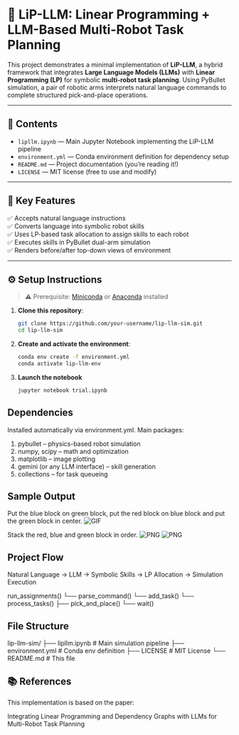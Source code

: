 # 🤖 LiP-LLM: Linear Programming + LLM-Based Multi-Robot Task Planning

This project demonstrates a minimal implementation of **LiP-LLM**, a hybrid framework that integrates **Large Language Models (LLMs)** with **Linear Programming (LP)** for symbolic **multi-robot task planning**. Using PyBullet simulation, a pair of robotic arms interprets natural language commands to complete structured pick-and-place operations.

---

## 📁 Contents

- `lipllm.ipynb` — Main Jupyter Notebook implementing the LiP-LLM pipeline
- `environment.yml` — Conda environment definition for dependency setup
- `README.md` — Project documentation (you’re reading it!)
- `LICENSE` — MIT license (free to use and modify)

---

## 🧠 Key Features

✅ Accepts natural language instructions  
✅ Converts language into symbolic robot skills  
✅ Uses LP-based task allocation to assign skills to each robot  
✅ Executes skills in PyBullet dual-arm simulation  
✅ Renders before/after top-down views of environment  

---

## ⚙️ Setup Instructions

> ⚠️ Prerequisite: [Miniconda](https://docs.conda.io/en/latest/miniconda.html) or [Anaconda](https://www.anaconda.com/) installed

1. **Clone this repository**:
   ```bash
   git clone https://github.com/your-username/lip-llm-sim.git
   cd lip-llm-sim
2. **Create and activate the environment**:
    ```bash
    conda env create -f environment.yml
    conda activate lip-llm-env
3. **Launch the notebook**
    ```bash
    jupyter notebook trial.ipynb

## Dependencies
Installed automatically via environment.yml. Main packages:

1. pybullet – physics-based robot simulation
2. numpy, scipy – math and optimization
3. matplotlib – image plotting
4. gemini (or any LLM interface) – skill generation
5. collections – for task queueing

## Sample Output
Put the blue block on green block, put the red block on blue block and put the green block in center.
![GIF](robot_execution.gif)


Stack the red, blue and green block in order.
![PNG](beforeconfig.png)
![PNG](after.png)

## Project Flow
Natural Language → LLM → Symbolic Skills → LP Allocation → Simulation Execution

run_assignments() 
└── parse_command()
    └── add_task()
        └── process_tasks()
            ├── pick_and_place()
            └── wait()


## File Structure
lip-llm-sim/
├── lipllm.ipynb           # Main simulation pipeline
├── environment.yml       # Conda env definition
├── LICENSE               # MIT License
└── README.md             # This file

## 📚 References
This implementation is based on the paper:

Integrating Linear Programming and Dependency Graphs with LLMs for Multi-Robot Task Planning

